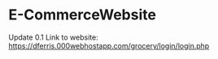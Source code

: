 # E-CommerceWebsite
Update 0.1
Link to website: https://dferris.000webhostapp.com/grocery/login/login.php
